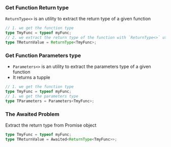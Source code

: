 ### Get Function Return type

`ReturnType<>` is an utility to extract the return type of a given function

```typescript
// 1. we get the function type
type TmyFunc = typeof myFunc;
// 2. we extract the return type of the function with `ReturnType<>` utility
type TReturnValue = ReturnType<TmyFunc>;
```

### Get Function Parameters type

- `Parameters<>` is an utility to extract the parameters type of a given function
- It returns a tupple

```typescript
// 1. we get the function type
type TmyFunc = typeof myFunc;
// 1. we get the parameters type
type TParameters = Parameters<TmyFunc>;
```

### The Awaited Problem

Extract the return type from Promise object

```typescript
type TmyFunc = typeof myFunc;
type TReturnValue = Awaited<ReturnType<TmyFunc>>;
```
